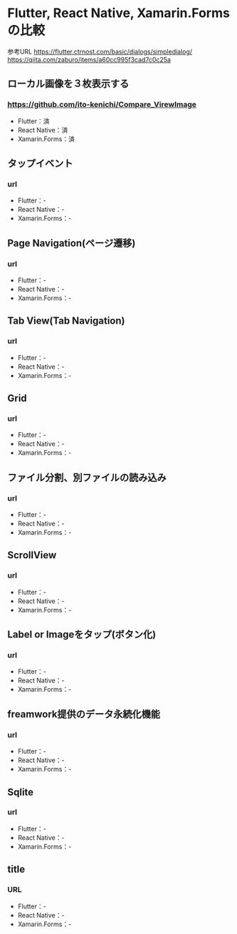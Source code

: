 # Flutter, React Native, Xamarin.Formsの比較

参考URL
https://flutter.ctrnost.com/basic/dialogs/simpledialog/
https://qiita.com/zaburo/items/a60cc995f3cad7c0c25a

## ローカル画像を３枚表示する
### https://github.com/ito-kenichi/Compare_VirewImage
* Flutter：済
* React Native：済
* Xamarin.Forms：済

## タップイベント
### url
* Flutter：-
* React Native：-
* Xamarin.Forms：-

## Page Navigation(ページ遷移)
### url
* Flutter：-
* React Native：-
* Xamarin.Forms：-

## Tab View(Tab Navigation)
### url
* Flutter：-
* React Native：-
* Xamarin.Forms：-

## Grid
### url
* Flutter：-
* React Native：-
* Xamarin.Forms：-

## ファイル分割、別ファイルの読み込み
### url
* Flutter：-
* React Native：-
* Xamarin.Forms：-

## ScrollView
### url
* Flutter：-
* React Native：-
* Xamarin.Forms：-

## Label or Imageをタップ(ボタン化)
### url
* Flutter：-
* React Native：-
* Xamarin.Forms：-

## freamwork提供のデータ永続化機能
### url
* Flutter：-
* React Native：-
* Xamarin.Forms：-

## Sqlite
### url
* Flutter：-
* React Native：-
* Xamarin.Forms：-


## title
### URL
* Flutter：-
* React Native：-
* Xamarin.Forms：-

